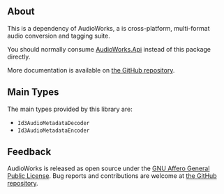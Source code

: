 ## About

This is a dependency of AudioWorks, a is cross-platform, multi-format audio conversion and tagging suite.

You should normally consume [AudioWorks.Api](https://www.nuget.org/packages/AudioWorks.Api/) instead of this package directly.

More documentation is available on [the GitHub repository](https://github.com/jherby2k/AudioWorks).

## Main Types

The main types provided by this library are:

* `Id3AudioMetadataDecoder`
* `Id3AudioMetadataEncoder`

## Feedback

AudioWorks is released as open source under the [GNU Affero General Public License](https://github.com/jherby2k/AudioWorks/blob/main/LICENSE). Bug reports and contributions are welcome at [the GitHub repository](https://github.com/jherby2k/AudioWorks).
